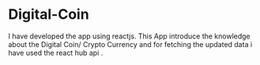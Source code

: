 # Digital-Coin
I have developed the app using reactjs. This App introduce the knowledge about the Digital Coin/ Crypto Currency and for fetching the updated data i have used the react hub api .
